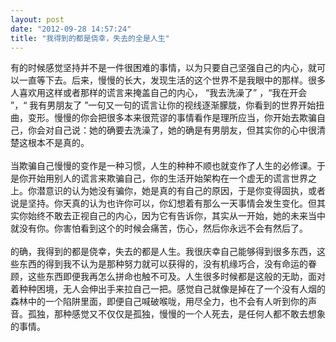 ```yaml
---
layout: post
date: "2012-09-28 14:57:24"
title: "我得到的都是侥幸，失去的全是人生"
---
```


有的时候感觉坚持并不是一件很困难的事情，以为只要自己坚强自己的内心，就可以一直等下去。后来，慢慢的长大，发现生活的这个世界不是我眼中的那样。很多人喜欢用这样或者那样的谎言来掩盖自己的内心， “我去洗澡了” ，“我在开会 ”，“ 我有男朋友了 ”一句又一句的谎言让你的视线逐渐朦胧，你看到的世界开始扭曲，变形。慢慢的你会把很多本来很荒谬的事情看作是理所应当，你开始去欺骗自己，你会对自己说：她的确要去洗澡了，她的确是有男朋友，但其实你的心中很清楚这根本不是真的。  
<br>
当欺骗自己慢慢的变作是一种习惯，人生的种种不顺也就变作了人生的必修课。于是你开始用别人的谎言来欺骗自己，你的生活开始架构在一个虚无的谎言世界之上。你潜意识的认为她没有骗你，她是真的有自己的原因，于是你变得固执，或者说是坚持。你天真的认为也许你可以，你幻想着有那么一天事情会发生变化。但其实你始终不敢去正视自己的内心，因为它有告诉你，其实从一开始，她的未来当中就没有你。你害怕看到这个的时候会痛苦，伤心，然后你永远不会有然后了。  
<br>
的确，我得到的都是侥幸，失去的都是人生。我很庆幸自己能够得到很多东西，这些东西的得到我不认为是那种努力就可以获得的，没有机缘巧合，没有命运的眷顾，这些东西即便我再怎么拼命也触不可及。人生很多时候都是这般的无助，面对着种种困境，无人会伸出手来拉自己一把。感觉自己就像是掉在了一个没有人烟的森林中的一个陷阱里面，即便自己喊破喉咙，用尽全力，也不会有人听到你的声音。孤独，那种感觉又不仅仅是孤独，慢慢的一个人死去，是任何人都不敢去想象的事情。